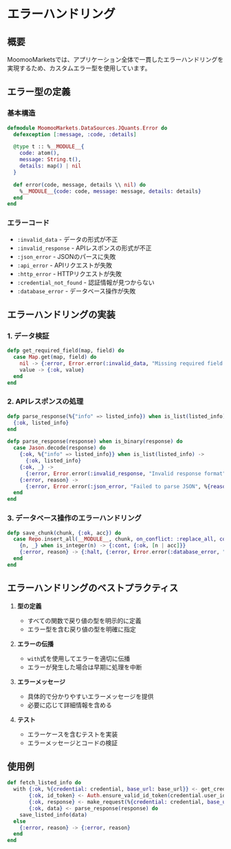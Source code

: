 # エラーハンドリング

## 概要
MoomooMarketsでは、アプリケーション全体で一貫したエラーハンドリングを実現するため、カスタムエラー型を使用しています。

## エラー型の定義

### 基本構造
```elixir
defmodule MoomooMarkets.DataSources.JQuants.Error do
  defexception [:message, :code, :details]

  @type t :: %__MODULE__{
    code: atom(),
    message: String.t(),
    details: map() | nil
  }

  def error(code, message, details \\ nil) do
    %__MODULE__{code: code, message: message, details: details}
  end
end
```

### エラーコード
- `:invalid_data` - データの形式が不正
- `:invalid_response` - APIレスポンスの形式が不正
- `:json_error` - JSONのパースに失敗
- `:api_error` - APIリクエストが失敗
- `:http_error` - HTTPリクエストが失敗
- `:credential_not_found` - 認証情報が見つからない
- `:database_error` - データベース操作が失敗

## エラーハンドリングの実装

### 1. データ検証
```elixir
defp get_required_field(map, field) do
  case Map.get(map, field) do
    nil -> {:error, Error.error(:invalid_data, "Missing required field: #{field}")}
    value -> {:ok, value}
  end
end
```

### 2. APIレスポンスの処理
```elixir
defp parse_response(%{"info" => listed_info}) when is_list(listed_info) do
  {:ok, listed_info}
end

defp parse_response(response) when is_binary(response) do
  case Jason.decode(response) do
    {:ok, %{"info" => listed_info}} when is_list(listed_info) ->
      {:ok, listed_info}
    {:ok, _} ->
      {:error, Error.error(:invalid_response, "Invalid response format")}
    {:error, reason} ->
      {:error, Error.error(:json_error, "Failed to parse JSON", %{reason: reason})}
  end
end
```

### 3. データベース操作のエラーハンドリング
```elixir
defp save_chunk(chunk, {:ok, acc}) do
  case Repo.insert_all(__MODULE__, chunk, on_conflict: :replace_all, conflict_target: [:code, :effective_date]) do
    {n, _} when is_integer(n) -> {:cont, {:ok, [n | acc]}}
    {:error, reason} -> {:halt, {:error, Error.error(:database_error, "Failed to save stocks", %{reason: reason})}}
  end
end
```

## エラーハンドリングのベストプラクティス

1. **型の定義**
   - すべての関数で戻り値の型を明示的に定義
   - エラー型を含む戻り値の型を明確に指定

2. **エラーの伝播**
   - `with`式を使用してエラーを適切に伝播
   - エラーが発生した場合は早期に処理を中断

3. **エラーメッセージ**
   - 具体的で分かりやすいエラーメッセージを提供
   - 必要に応じて詳細情報を含める

4. **テスト**
   - エラーケースを含むテストを実装
   - エラーメッセージとコードの検証

## 使用例

```elixir
def fetch_listed_info do
  with {:ok, %{credential: credential, base_url: base_url}} <- get_credential(),
       {:ok, id_token} <- Auth.ensure_valid_id_token(credential.user_id),
       {:ok, response} <- make_request(%{credential: credential, base_url: base_url}, id_token),
       {:ok, data} <- parse_response(response) do
    save_listed_info(data)
  else
    {:error, reason} -> {:error, reason}
  end
end
``` 